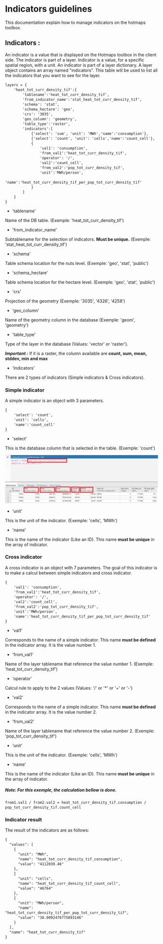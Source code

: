 # Indicators guidelines

This documentation explain how to manage indicators on the hotmaps toolbox.

## Indicators :

An indicator is a value that is displayed on the Hotmaps toolbox in the client side. The indicator is part of a layer. Indicator is a value, for a specific spatial region, with a unit. An indicator is part of a layer dictionary. A layer object contains an array named "indicators". This table will be used to list all the indicators that you want to see for the layer.

    layers = {
	    'heat_tot_curr_density_tif':{
            'tablename':'heat_tot_curr_density_tif',
			'from_indicator_name':'stat_heat_tot_curr_density_tif',
            'schema': 'stat',
            'schema_hectare': 'geo',
            'crs': '3035',
            'geo_column': 'geometry',
			'table_type':'raster',
			'indicators':[
				{'select': 'sum', 'unit': 'MWh','name':'consumption'},
				{'select': 'count', 'unit': 'cells','name':'count_cell'},
				{
                    'val1': 'consumption',
                    'from_val1':'heat_tot_curr_density_tif', 
                    'operator': '/',
                    'val2':'count_cell',
                    'from_val2':'pop_tot_curr_density_tif', 
                    'unit':'MWh/person', 
                    'name':'heat_tot_curr_density_tif_per_pop_tot_curr_density_tif'
                }
			]
        }
    }


- 'tablename'

Name of the DB table. (Exemple: 'heat_tot_curr_density_tif')

- 'from_indicator_name'

Subtablename for the selection of indicators. **Must be unique.** (Exemple: 'stat_heat_tot_curr_density_tif') 

- 'schema'

Table schema location for the nuts level. (Exemple: 'geo', 'stat', 'public')

- 'schema_hectare'

Table schema location for the hectare level. (Exemple: 'geo', 'stat', 'public')

- 'crs'

Projection of the geometry (Exemple: '3035', '4326', '4258')

- 'geo_column'

Name of the geometry column in the database (Exemple: 'geom', 'geometry')

- 'table_type'

Type of the layer in the database (Values: 'vector' or 'raster'). 

***Important :*** If it is a raster, the column available are **count, sum, mean, stddev, min and max**

- 'Indicators'

There are 2 types of indicators (Simple indicators & Cross indicators).


### Simple indicator

A simple indicator is an object with 3 parameters. 

    {
        'select': 'count', 
        'unit': 'cells',
        'name':'count_cell'
    }



- 'select'

This is the database column that is selected in the table. (Exemple: 'count')

![tablecolumnselection](/api/assets/table_image.png)

- 'unit'

This is the unit of the indicator. (Exemple: 'cells', 'MWh')

- 'name'

This is the name of the indicator (Like an ID). This name **must be unique** in the array of indicator.



### Cross indicator

A cross indicator is an object with 7 parameters. The goal of this indicator is to make a calcul between simple indicators and cross indicator. 

	{
        'val1': 'consumption',
        'from_val1':'heat_tot_curr_density_tif', 
        'operator': '/',
        'val2':'count_cell',
        'from_val2':'pop_tot_curr_density_tif', 
        'unit':'MWh/person', 
        'name':'heat_tot_curr_density_tif_per_pop_tot_curr_density_tif'
    }

- 'val1'

Corresponds to the name of a simple indicator. This name **must be defined** in the indicator array. It is the value number 1.

- 'from_val1'

Name of the layer tablename that reference the value number 1. (Exemple: 'heat_tot_curr_density_tif')

- 'operator'

Calcul rule to apply to the 2 values (Values: '/' or '*' or '+' or '-')

- 'val2'

Corresponds to the name of a simple indicator. This name **must be defined** in the indicator array. It is the value number 2.

- 'from_val2'

Name of the layer tablename that reference the value number 2. (Exemple: 'pop_tot_curr_density_tif')

- 'unit'

This is the unit of the indicator. (Exemple: 'cells', 'MWh')

- 'name'

This is the name of the indicator (Like an ID). This name **must be unique** in the array of indicator.


##### Note: For this exemple, the calculation bellow is done.

    from1.val1 / from2.val2 = heat_tot_curr_density_tif.consumption / pop_tot_curr_density_tif.count_cell

### Indicator result

The result of the indicators are as follows:

    {
      "values": [
        {
          "unit": "MWh",
          "name": "heat_tot_curr_density_tif_consumption",
          "value": "4112030.46"
        },
        {
          "unit": "cells",
          "name": "heat_tot_curr_density_tif_count_cell",
          "value": "46764"
        },
        {
          "unit": "MWh/person",
          "name": "heat_tot_curr_density_tif_per_pop_tot_curr_density_tif",
          "value": "38.0092476775893146"
        }
      ],
      "name": "heat_tot_curr_density_tif"
    }

